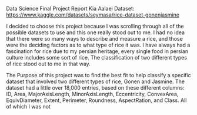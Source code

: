 Data Science Final Project Report
Kia Aalaei
Dataset: https://www.kaggle.com/datasets/seymasa/rice-dataset-gonenjasmine 

I decided to choose this project because I was scrolling through all of the possible datasets to use and this one really stood out to me.
I had no idea that there were so many ways to describe and measure a rice, and those were the deciding factors as to what type of rice it was.
I have always had a fascination for rice due to my persian heritage, every single food in persian culture includes some sort of rice.
The classification of two different types of rice stood out to me in that way.

The Purpose of this project was to find the best fit to help classify a specific dataset that involved two different types of rice, Gonen and Jasmine.
The dataset had a little over 18,000 entries, based on these different columns: ID, Area, MajorAxisLength, MinorAxisLength,	Eccentricity,	ConvexArea,	EquivDiameter,
Extent,	Perimeter,	Roundness,	AspectRation, and	Class. All of which I was not

